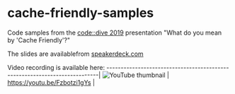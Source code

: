 # cache-friendly-samples
Code samples from the [code::dive 2019](https://codedive.pl) presentation "What do you mean by 'Cache Friendly'?"

The slides are availablefrom [speakerdeck.com](https://speakerdeck.com/rollbear/code-dive-2019-what-do-you-mean-by-cache-friendly)

Video recording is available here:
---------------------------------------------------------------------------|
![YouTube thumbnail](https://img.youtube.com/vi/Fzbotzi1gYs/mqdefault.jpg) |
https://youtu.be/Fzbotzi1gYs                                               |
